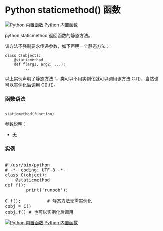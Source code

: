 Python staticmethod() 函数
========================

 [![Python 内置函数](../images/up.gif)
 Python 内置函数](python-built-in-functions.html)


 python staticmethod 返回函数的静态方法。

 该方法不强制要求传递参数，如下声明一个静态方法：

 
```
class C(object):
    @staticmethod
    def f(arg1, arg2, ...):
        ...

```

 以上实例声明了静态方法 f，类可以不用实例化就可以调用该方法 C.f()，当然也可以实例化后调用 C().f()。

 ### 函数语法

 
```

staticmethod(function)

```

  参数说明：

  * 无
 ### 实例

  <pre>

#!/usr/bin/python
# -*- coding: UTF-8 -*-
class C(object):
    @staticmethod
def f():
        print('runoob');
 
C.f();          # 静态方法无需实例化
cobj = C()
cobj.f() # 也可以实例化后调用
</pre>

 [![Python 内置函数](../images/up.gif)
 Python 内置函数](python-built-in-functions.html)


